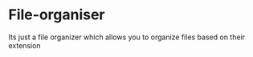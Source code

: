 # File-organiser
Its just a file organizer which allows you to organize files based on their extension
